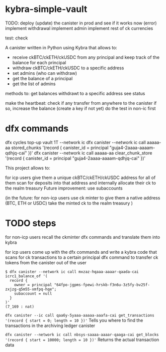 # kybra-simple-vault

TODO:
  deploy (update) the canister in prod and see if it works now (error)
  implement withdrawal
  implement admin
  implement rest of ck currencies

  test:
    check 




A canister written in Python using Kybra that allows to:
- receive ckBTC/ckETH/ckUSDC from any principal and keep track of the balance for each principal
- withdraw ckBTC/ckETH/ckUSDC to a specific address
- set admins (who can withdraw)
- get the balance of a principal
- get the list of admins


methods to:
	get balances
	withdrawt to a specific address
	see status
	
make the heartbeat:
	check if any transfer from anywhere to the canister
	if so, increase the balance (create a key if not yet)
  do the test in non-ic first
	

# dfx commands
dfx cycles top-up vault 1T --network ic
dfx canister --network ic call aaaaa-aa stored_chunks '(record { canister_id = principal "guja4-2aaaa-aaaam-qdhjq-cai" })'
dfx canister --network ic call aaaaa-aa clear_chunk_store '(record {
  canister_id = principal "guja4-2aaaa-aaaam-qdhjq-cai"
})'


This project allows to:


for icp users
    give them a unique ckBTC/ckETH/ckUSDC address for all of them
    scan for deposits into that address and internally allocate their ck to the realm treasury
    Future improvement: use subaccounts

(in the future:
for non-icp users
    use ck minter to give them a native address (BTC, ETH or USDC)
    take the minted ck to the realm treasury
)

# TODO steps

for non-icp users
    recall the ckminter dfx commands and translate them into kybra



for icp users
    come up with the dfx commands and write a kybra code that scans for ck transactions to a certain principal
    dfx command to transfer ck tokens from the canister out of the user


```
$ dfx canister --network ic call mxzaz-hqaaa-aaaar-qaada-cai icrc1_balance_of '(
  record { 
    owner = principal "64fpo-jgpms-fpewi-hrskb-f3n6u-3z5fy-bv25f-zxjzg-q5m55-xmfpq-hqe"; 
    subaccount = null 
  }
)'
(7_169 : nat)
```

`dfx canister --ic call qaa6y-5yaaa-aaaaa-aaafa-cai get_transactions '(record { start = 0; length = 10 })'`
Tells you where to find the transactions in the archiving ledger canister

`dfx canister --network ic call nbsys-saaaa-aaaar-qaaga-cai get_blocks '(record { start = 10000; length = 10 })'`
Returns the actual transaction data